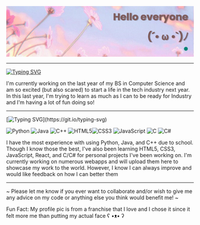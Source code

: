 <div id="header" align="center">
  <img src="banner.png"/>
</div>

---
[![Typing SVG](https://readme-typing-svg.demolab.com?font=Roboto+Mono&weight=900&size=28&pause=1000&color=F7B2E4&random=false&width=435&lines=About+me+(%EF%BE%89%E2%97%95%E3%83%AE%E2%97%95)%EF%BE%89*%3A%EF%BD%A5%EF%BE%9F%E2%9C%A7)](https://git.io/typing-svg)

I'm currently working on the last year of my BS in Computer Science and am so excited (but also scared) to start a life in the tech industry next year. In this last year, I'm trying to learn as much as I can to be ready for Industry and I'm having a lot of fun doing so!
___
[![Typing SVG](https://readme-typing-svg.demolab.com?font=Roboto+Mono&weight=900&size=28&pause=1000&color=F7B2E4&random=false&width=435&lines=Coding+Endeavors%E3%83%BE(%E3%83%BB%CF%89%E3%83%BB*))](https://git.io/typing-svg)

![Python](https://img.shields.io/badge/python-3670A0?style=for-the-badge&logo=python&logoColor=ffdd54) ![Java](https://img.shields.io/badge/java-%23ED8B00.svg?style=for-the-badge&logo=openjdk&logoColor=white) ![C++](https://img.shields.io/badge/c++-%2300599C.svg?style=for-the-badge&logo=c%2B%2B&logoColor=white) ![HTML5](https://img.shields.io/badge/html5-%23E34F26.svg?style=for-the-badge&logo=html5&logoColor=white)![CSS3](https://img.shields.io/badge/css3-%231572B6.svg?style=for-the-badge&logo=css3&logoColor=white) ![JavaScript](https://img.shields.io/badge/javascript-%23323330.svg?style=for-the-badge&logo=javascript&logoColor=%23F7DF1E) ![C](https://img.shields.io/badge/c-%2300599C.svg?style=for-the-badge&logo=c&logoColor=white) ![C#](https://img.shields.io/badge/c%23-%23239120.svg?style=for-the-badge&logo=csharp&logoColor=white) 

I have the most experience with using Python, Java, and C++ due to school. Though I know those the best, I've also been learning HTML5, CSS3, JavaScript, React, and C/C# for personal projects I've been working on. I'm currently working on numerous webapps and will upload them here to showcase my work to the world. However, I know I can always improve and would like feedback on how I can better them
___



~ Please let me know if you ever want to collaborate and/or wish to give me any advice on my code or anything else you think would benefit me! ~

Fun Fact: My profile pic is from a franchise that I love and I chose it since it felt more me than putting my actual face ʕ •ᴥ• ʔ
